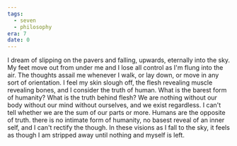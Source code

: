 ```yaml
---
tags:
  - seven
  - philosophy
era: 7
date: 0
---
```


I dream of slipping on the pavers and falling, upwards, eternally into the sky. My feet move out from under me and I lose all control as I'm flung into the air. The thoughts assail me whenever I walk, or lay down, or move in any sort of orientation. I feel my skin slough off, the flesh revealing muscle revealing bones, and I consider the truth of human. What is the barest form of humanity? What is the truth behind flesh? We are nothing without our body without our mind without ourselves, and we exist regardless. I can't tell whether we are the sum of our parts or more. Humans are the opposite of truth. there is no intimate form of humanity, no basest reveal of an inner self, and I can't rectify the though. In these visions as I fall to the sky, it feels as though I am stripped away until nothing and myself is left.